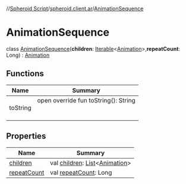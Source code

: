 //[Spheroid Script](../../index.md)/[spheroid.client.ar](../index.md)/[AnimationSequence](index.md)



# AnimationSequence  
 class [AnimationSequence](index.md)(**children**: [Iterable](../../spheroid.collections/-iterable/index.md)<[Animation](../-animation/index.md)>,**repeatCount**: Long) : [Animation](../-animation/index.md)   


## Functions  
  
|  Name|  Summary| 
|---|---|
| toString| open override fun toString(): String  <br><br><br>


## Properties  
  
|  Name|  Summary| 
|---|---|
| [children](index.md#spheroid.client.ar/AnimationSequence/children/#/PointingToDeclaration/)|  val [children](index.md#spheroid.client.ar/AnimationSequence/children/#/PointingToDeclaration/): [List](../../spheroid.collections/-list/index.md)<[Animation](../-animation/index.md)>   <br>
| [repeatCount](index.md#spheroid.client.ar/AnimationSequence/repeatCount/#/PointingToDeclaration/)|  val [repeatCount](index.md#spheroid.client.ar/AnimationSequence/repeatCount/#/PointingToDeclaration/): Long   <br>

